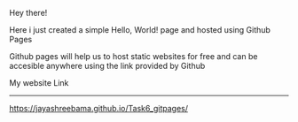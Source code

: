 Hey there!

Here i just created a simple Hello, World! page and hosted using Github Pages

Github pages will help us to host static websites for free and can be accesible anywhere using the link provided by Github

My website Link

----------------

https://jayashreebama.github.io/Task6_gitpages/